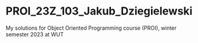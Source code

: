 # PROI_23Z_103_Jakub_Dziegielewski

My solutions for Object Oriented Programming course (PROI), winter semester 2023 at WUT